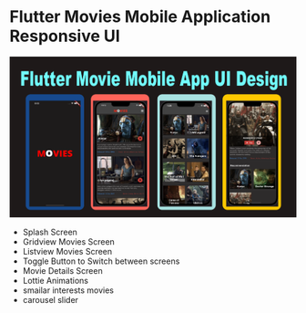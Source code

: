 # Flutter Movies Mobile Application Responsive UI

![Screenshot](ui.png)

<ul>
<li> Splash Screen</li>
<li> Gridview Movies Screen </li>
<li> Listview Movies Screen </li>
<li> Toggle Button to Switch between screens </li>
<li> Movie Details Screen </li>
<li> Lottie Animations </li>
<li> smailar interests movies </li>
<li> carousel slider </li>
</ul>

